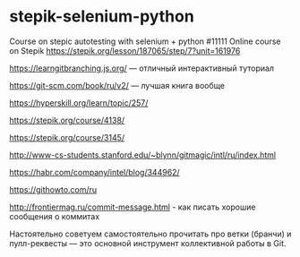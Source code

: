# stepik-selenium-python
Course on stepic autotesting with selenium + python
#11111
Online course on Stepik https://stepik.org/lesson/187065/step/7?unit=161976

https://learngitbranching.js.org/ — отличный интерактивный туториал

https://git-scm.com/book/ru/v2/ — лучшая книга вообще 

https://hyperskill.org/learn/topic/257/﻿

https://stepik.org/course/4138/﻿

https://stepik.org/course/3145/

http://www-cs-students.stanford.edu/~blynn/gitmagic/intl/ru/index.html

https://habr.com/company/intel/blog/344962/

https://githowto.com/ru

http://frontiermag.ru/commit-message.html - как писать хорошие сообщения о коммитах

Настоятельно советуем самостоятельно прочитать про ветки (бранчи) и пулл-реквесты — это основной инструмент коллективной работы в Git. 